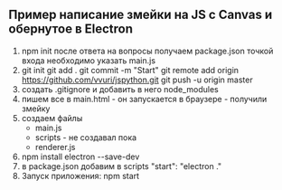 ## Пример написание змейки на JS с Canvas и обернутое в Electron

1. npm init
   после ответа на вопросы получаем package.json
   точкой входа необходимо указать main.js
2. git init
   git add .
   git commit -m "Start"
   git remote add origin https://github.com/vvuri/jspython.git
   git push -u origin master
3. создать .gitignore
   и добавить в него node_modules   
4. пишем все в main.html - он запускается в браузере - получили змейку
5. создаем файлы
    - main.js
    - scripts - не создавал пока
    - renderer.js
6. npm install electron --save-dev
7. в package.json добавим в scripts 
   "start": "electron ."
8. Запуск приложения:
   npm start
   
      
        
